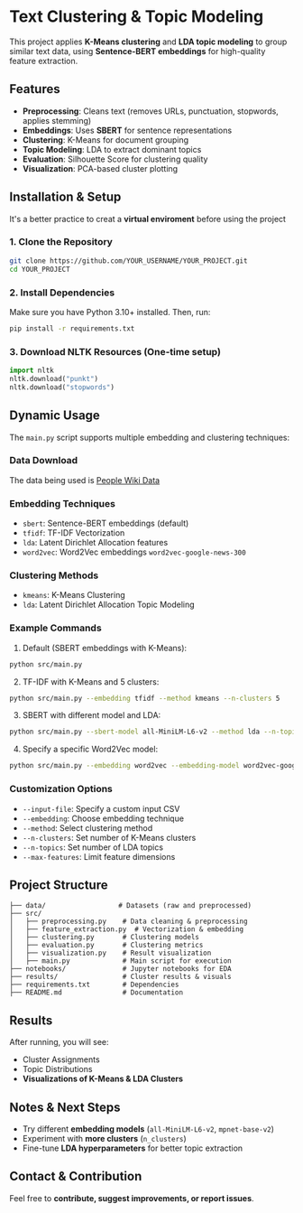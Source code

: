 # Text Clustering & Topic Modeling

This project applies **K-Means clustering** and **LDA topic modeling** to group similar text data, using **Sentence-BERT embeddings** for high-quality feature extraction.

## Features

- **Preprocessing**: Cleans text (removes URLs, punctuation, stopwords, applies stemming)
- **Embeddings**: Uses **SBERT** for sentence representations
- **Clustering**: K-Means for document grouping
- **Topic Modeling**: LDA to extract dominant topics
- **Evaluation**: Silhouette Score for clustering quality
- **Visualization**: PCA-based cluster plotting

## Installation & Setup

It's a better practice to creat a __virtual enviroment__ before using the project

### 1. Clone the Repository

```bash
git clone https://github.com/YOUR_USERNAME/YOUR_PROJECT.git
cd YOUR_PROJECT
```

### 2. Install Dependencies

Make sure you have Python 3.10+ installed. Then, run:

```bash
pip install -r requirements.txt
```

### 3. Download NLTK Resources (One-time setup)

```python
import nltk
nltk.download("punkt")
nltk.download("stopwords")
```

## Dynamic Usage

The `main.py` script supports multiple embedding and clustering techniques:

### Data Download
The data being used is [People Wiki Data](https://drive.google.com/file/d/1_oqcPdcdM2Rf0F5VasNgxqmZBP-c50Hd/view?usp=sharing)

### Embedding Techniques
- `sbert`: Sentence-BERT embeddings (default)
- `tfidf`: TF-IDF Vectorization
- `lda`: Latent Dirichlet Allocation features
- `word2vec`: Word2Vec embeddings `word2vec-google-news-300`

### Clustering Methods
- `kmeans`: K-Means Clustering
- `lda`: Latent Dirichlet Allocation Topic Modeling

### Example Commands

1. Default (SBERT embeddings with K-Means):
```bash
python src/main.py
```

2. TF-IDF with K-Means and 5 clusters:
```bash
python src/main.py --embedding tfidf --method kmeans --n-clusters 5
```

3. SBERT with different model and LDA:
```bash
python src/main.py --sbert-model all-MiniLM-L6-v2 --method lda --n-topics 7
```

4. Specify a specific Word2Vec model:
```bash
python src/main.py --embedding word2vec --embedding-model word2vec-google-news-300
```

### Customization Options
- `--input-file`: Specify a custom input CSV
- `--embedding`: Choose embedding technique
- `--method`: Select clustering method
- `--n-clusters`: Set number of K-Means clusters
- `--n-topics`: Set number of LDA topics
- `--max-features`: Limit feature dimensions

## Project Structure

```
├── data/                  # Datasets (raw and preprocessed)
├── src/
│   ├── preprocessing.py    # Data cleaning & preprocessing
│   ├── feature_extraction.py  # Vectorization & embedding
│   ├── clustering.py       # Clustering models
│   ├── evaluation.py       # Clustering metrics
│   ├── visualization.py    # Result visualization
│   ├── main.py             # Main script for execution
├── notebooks/              # Jupyter notebooks for EDA
├── results/                # Cluster results & visuals
├── requirements.txt        # Dependencies
├── README.md               # Documentation
```

## Results

After running, you will see:
-  Cluster Assignments
-  Topic Distributions
-  **Visualizations of K-Means & LDA Clusters**

## Notes & Next Steps

- Try different **embedding models** (`all-MiniLM-L6-v2`, `mpnet-base-v2`)
- Experiment with **more clusters** (`n_clusters`)
- Fine-tune **LDA hyperparameters** for better topic extraction

## Contact & Contribution

Feel free to **contribute, suggest improvements, or report issues**. 
